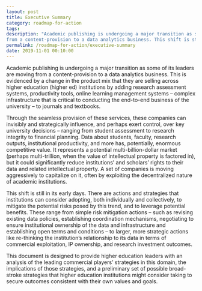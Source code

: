 ```yaml
---
layout: post
title: Executive Summary
category: roadmap-for-action
tags:
description: "Academic publishing is undergoing a major transition as some of its leaders are moving
from a content-provision to a data analytics business. This shift is still in its early days. There are actions and strategies that institutions can consider adopting, both individually and collectively, to mitigate the potential risks posed by this trend, and to leverage potential benefits."
permalink: /roadmap-for-action/executive-summary
date: 2019-11-01 00:10:00
---
```


Academic publishing is undergoing a major transition as some of its leaders are moving
from a content-provision to a data analytics business. This is evidenced by a change in
the product mix that they are selling across higher education (higher ed) institutions by
adding research assessment systems, productivity tools, online learning management
systems – complex infrastructure that is critical to conducting the end-to-end business
of the university – to journals and textbooks.

Through the seamless provision of these services, these companies can invisibly and
strategically influence, and perhaps exert control, over key university decisions –
ranging from student assessment to research integrity to financial planning. Data about
students, faculty, research outputs, institutional productivity, and more has,
potentially, enormous competitive value. It represents a potential multi-billion-dollar
market (perhaps multi-trillion, when the value of intellectual property is factored in),
but it could significantly reduce institutions’ and scholars’ rights to their data and
related intellectual property. A set of companies is moving aggressively to capitalize on
it, often by exploiting the decentralized nature of academic institutions.

This shift is still in its early days. There are actions and strategies that institutions can
consider adopting, both individually and collectively, to mitigate the potential risks
posed by this trend, and to leverage potential benefits. These range from simple risk
mitigation actions – such as revising existing data policies, establishing coordination
mechanisms, negotiating to ensure institutional ownership of the data and
infrastructure and establishing open terms and conditions – to larger, more strategic
actions like re-thinking the institution’s relationship to its data in terms of commercial
exploitation, IP ownership, and research investment outcomes.

This document is designed to provide higher education leaders with an analysis of the
leading commercial players’ strategies in this domain, the implications of those
strategies, and a preliminary set of possible broad-stroke strategies that higher
education institutions might consider taking to secure outcomes consistent with their
own values and goals.
